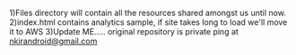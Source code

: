 1)Files directory will contain all the resources shared amongst us until now.
2)index.html contains analytics sample, if site takes long to load we'll move it to AWS
3)Update ME.....
original repository is private ping at nkirandroid@gmail.com
